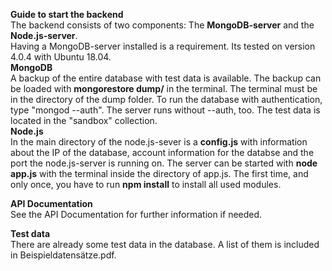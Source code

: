 **Guide to start the backend**  
The backend consists of two components: The **MongoDB-server** and the **Node.js-server**.  
Having a MongoDB-server installed is a requirement. Its tested on version 4.0.4 with Ubuntu 18.04.  
**MongoDB**  
A backup of the entire database with test data is available. The backup can be loaded with **mongorestore dump/** in the terminal. The terminal must be in the directory of the dump folder.
To run the database with authentication, type "mongod --auth". The server runs without --auth, too.
The test data is located in the "sandbox" collection.    
**Node.js**  
In the main directory of the node.js-sever is a **config.js** with information about the IP of the database, account information for the databse and the port the node.js-server is running on. The server can be started with **node app.js** with the terminal inside the directory of app.js. The first time, and only once, you have to run **npm install** to install all used modules.  
  
**API Documentation**  
See the API Documentation for further information if needed.  
  
**Test data**  
There are already some test data in the database. A list of them is included in Beispieldatensätze.pdf.  